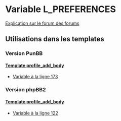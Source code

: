 # Variable L_PREFERENCES
[Explication sur le forum des forums](http://forum.forumactif.com/t294113-listing-des-variables#L_PREFERENCES)
## Utilisations dans les templates
### Version PunBB
#### [Template profile_add_body](punbb/profile_add_body.md)
* [Variable à la ligne 173](../punbb/profile_add_body.tpl#L173)
### Version phpBB2
#### [Template profile_add_body](subsilver/profile_add_body.md)
* [Variable à la ligne 122](../subsilver/profile_add_body.tpl#L122)